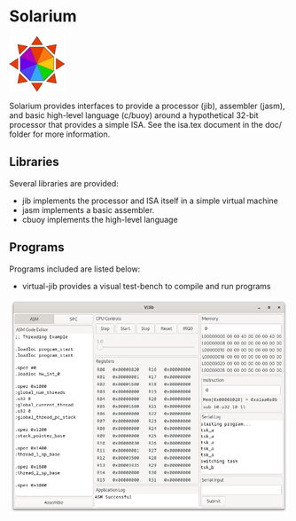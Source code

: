 # Solarium

<img src="doc/images/logo.png" alt="VisualSProc Program" width="100"/>

Solarium provides interfaces to provide a processor (jib), assembler (jasm), and basic high-level language (c/buoy) around a hypothetical 32-bit processor that provides a simple ISA. See the isa.tex document in the doc/ folder for more information.

## Libraries

Several libraries are provided:
* jib implements the processor and ISA itself in a simple virtual machine
* jasm implements a basic assembler.
* cbuoy implements the high-level language

## Programs

Programs included are listed below:
* virtual-jib provides a visual test-bench to compile and run programs

<img src="doc/images/visual-jib.png" alt="VisualSProc Program" width="700"/>
